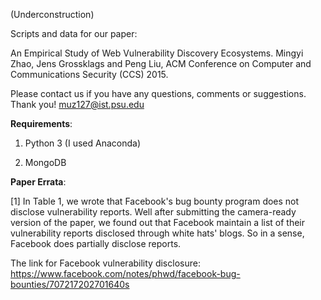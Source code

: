 (Underconstruction)

Scripts and data for our paper:

An Empirical Study of Web Vulnerability Discovery Ecosystems.
Mingyi Zhao, Jens Grossklags and Peng Liu, ACM Conference on Computer and Communications Security (CCS) 2015.

Please contact us if you have any questions, comments or suggestions. Thank you!
muz127@ist.psu.edu

**Requirements**:

1. Python 3 (I used Anaconda)

2. MongoDB


**Paper Errata**:

[1] In Table 1, we wrote that Facebook's bug bounty program does not disclose vulnerability reports.
Well after submitting the camera-ready version of the paper, we found out that Facebook maintain a
list of their vulnerability reports disclosed through white hats' blogs. So in a sense, Facebook does partially
disclose reports.

The link for Facebook vulnerability disclosure:
https://www.facebook.com/notes/phwd/facebook-bug-bounties/707217202701640s